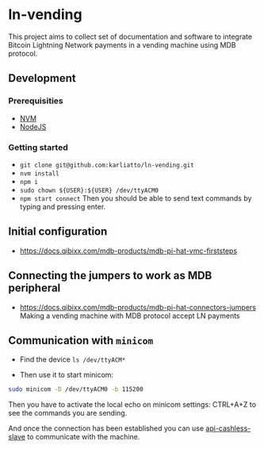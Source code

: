 # ln-vending

This project aims to collect set of documentation and software to integrate Bitcoin Lightning Network payments in a vending machine using MDB protocol.

## Development

### Prerequisities

-   [NVM](https://github.com/nvm-sh/nvm)
-   [NodeJS](https://nodejs.org/en/download/package-manager)

### Getting started

-   `git clone git@github.com:karliatto/ln-vending.git`
-   `nvm install`
-   `npm i`
-   `sudo chown ${USER}:${USER} /dev/ttyACM0`
-   `npm start connect`
    Then you should be able to send text commands by typing and pressing enter.


## Initial configuration
- https://docs.qibixx.com/mdb-products/mdb-pi-hat-vmc-firststeps

## Connecting the jumpers to work as MDB peripheral
- https://docs.qibixx.com/mdb-products/mdb-pi-hat-connectors-jumpers
Making a vending machine with MDB protocol accept LN payments

## Communication with `minicom`

- Find the device `ls /dev/ttyACM*`

- Then use it to start minicom:

```bash
sudo minicom -D /dev/ttyACM0 -b 115200
```

Then you have to activate the local echo on minicom settings: CTRL+A+Z to see the commands you are sending.

And once the connection has been established you can use [api-cashless-slave](https://docs.qibixx.com/mdb-products/api-cashless-slave) to communicate with the machine.

